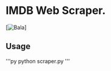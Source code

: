 # IMDB Web Scraper.

[![Bala](https://github.com/Balagurunadhaswamy)]

## Usage

'''py
python scraper.py
'''

